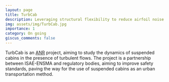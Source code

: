```yaml
---
layout: page
title: TurbCab
description: Leveraging structural flexibility to reduce airfoil noise
img: assets/img/TurbCab.jpg
importance: 1
category: On going
giscus_comments: false
---
```


TurbCab is an [ANR](https://www.anr.fr) project, aiming to study the dynamics of suspended cabins in the presence of turbulent flows. The project is a partnership between ISAE-ENSMA and regulatory bodies, aiming to improve safety standards, paving the way for the use of suspended cabins as an urban transportation method.


